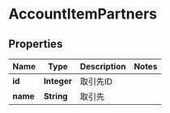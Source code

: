 

# AccountItemPartners

## Properties

Name | Type | Description | Notes
------------ | ------------- | ------------- | -------------
**id** | **Integer** | 取引先ID | 
**name** | **String** | 取引先 | 



